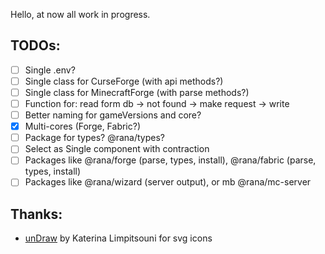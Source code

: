Hello, at now all work in progress.

## TODOs:
 - [ ] Single .env?
 - [ ] Single class for CurseForge (with api methods?)
 - [ ] Single class for MinecraftForge (with parse methods?)
 - [ ] Function for: read form db -> not found -> make request -> write
 - [ ] Better naming for gameVersions and core?
 - [x] Multi-cores (Forge, Fabric?)
 - [ ] Package for types? @rana/types?
 - [ ] Select as Single component with contraction
 - [ ] Packages like @rana/forge (parse, types, install), @rana/fabric (parse, types, install)
 - [ ] Packages like @rana/wizard (server output), or mb @rana/mc-server

## Thanks:
 - [unDraw](https://undraw.co/) by Katerina Limpitsouni for svg icons